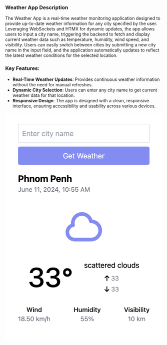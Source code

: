 ### Weather App Description

The Weather App is a real-time weather monitoring application designed to provide up-to-date weather information for any city specified by the user. Leveraging WebSockets and HTMX for dynamic updates, the app allows users to input a city name, triggering the backend to fetch and display current weather data such as temperature, humidity, wind speed, and visibility. Users can easily switch between cities by submitting a new city name in the input field, and the application automatically updates to reflect the latest weather conditions for the selected location.

### Key Features:

- **Real-Time Weather Updates**: Provides continuous weather information without the need for manual refreshes.
- **Dynamic City Selection**: Users can enter any city name to get current weather data for that location.
- **Responsive Design**: The app is designed with a clean, responsive interface, ensuring accessibility and usability across various devices.

![image](assets/go-weather-search.png)
